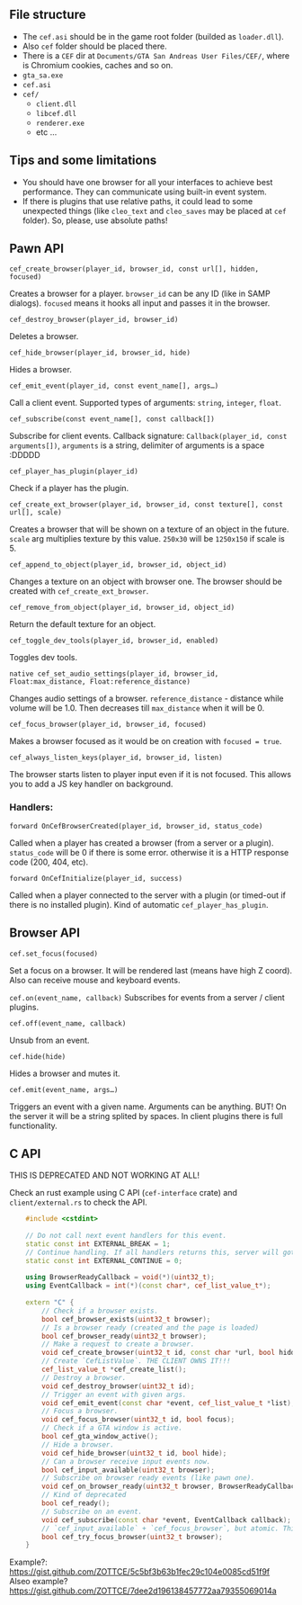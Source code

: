 
## File structure
- The `cef.asi` should be in the game root folder (builded as `loader.dll`).
- Also `cef` folder should be placed there.
- There is a `CEF` dir at `Documents/GTA San Andreas User Files/CEF/`, where is Chromium cookies, caches and so on.
- `gta_sa.exe`
- `cef.asi`
- `cef/`
    - `client.dll`
    - `libcef.dll`
    - `renderer.exe`
    - etc …


## Tips and some limitations
- You should have one browser for all your interfaces to achieve best performance. They can communicate using built-in event system.
- If there is plugins that use relative paths, it could lead to some unexpected things (like `cleo_text` and `cleo_saves` may be placed at `cef` folder). So, please, use absolute paths!

## Pawn API

`cef_create_browser(player_id, browser_id, const url[], hidden, focused)`

Creates a browser for a player. `browser_id` can be any ID (like in SAMP dialogs). `focused` means it hooks all input and passes it in the browser.

`cef_destroy_browser(player_id, browser_id)`

Deletes a browser.

`cef_hide_browser(player_id, browser_id, hide)`

Hides a browser.

`cef_emit_event(player_id, const event_name[], args…)`

Call a client event. Supported types of arguments: `string`, `integer`, `float`.

`cef_subscribe(const event_name[], const callback[])`

Subscribe for client events. Callback signature: `Callback(player_id, const arguments[])`, `arguments` is a string, delimiter of arguments is a space :DDDDD

`cef_player_has_plugin(player_id)`

Check if a player has the plugin.

`cef_create_ext_browser(player_id, browser_id, const texture[], const url[], scale)`

Creates a browser that will be shown on a texture of an object in the future. `scale` arg multiplies texture by this value. `250x30` will be `1250x150` if scale is 5.

`cef_append_to_object(player_id, browser_id, object_id)`

Changes a texture on an object with browser one. The browser should be created with `cef_create_ext_browser`.

`cef_remove_from_object(player_id, browser_id, object_id)`

Return the default texture for an object.

`cef_toggle_dev_tools(player_id, browser_id, enabled)`

Toggles dev tools.

`native cef_set_audio_settings(player_id, browser_id, Float:max_distance, Float:reference_distance)`

Changes audio settings of a browser. `reference_distance` - distance while volume will be 1.0. Then decreases till `max_distance` when it will be 0.

`cef_focus_browser(player_id, browser_id, focused)`

Makes a browser focused as it would be on creation with `focused = true`.

`cef_always_listen_keys(player_id, browser_id, listen)`

The browser starts listen to player input even if it is not focused. This allows you to add a JS key handler on background.
### Handlers:

`forward OnCefBrowserCreated(player_id, browser_id, status_code)`

Called when a player has created a browser (from a server or a plugin). `status_code` will be 0 if there is some error. otherwise it is a HTTP response code (200, 404, etc).

`forward OnCefInitialize(player_id, success)`

Called when a player connected to the server with a plugin (or timed-out if there is no installed plugin). Kind of automatic `cef_player_has_plugin`.

## Browser API

`cef.set_focus(focused)`

Set a focus on a browser. It will be rendered last (means have high Z coord). Also can receive mouse and keyboard events.

`cef.on(event_name, callback)`
Subscribes for events from a server / client plugins.

`cef.off(event_name, callback)`

Unsub from an event.

`cef.hide(hide)`

Hides a browser and mutes it.

`cef.emit(event_name, args…)`

Triggers an event with a given name. Arguments can be anything. BUT! On the server it will be a string splited by spaces. In client plugins there is full functionality.

## C API

THIS IS DEPRECATED AND NOT WORKING AT ALL!

Check an rust example using C API (`cef-interface` crate) and `client/external.rs` to check the API.

```C++
    #include <cstdint>
    
    // Do not call next event handlers for this event.
    static const int EXTERNAL_BREAK = 1;
    // Continue handling. If all handlers returns this, server will got the event.
    static const int EXTERNAL_CONTINUE = 0;
    
    using BrowserReadyCallback = void(*)(uint32_t);
    using EventCallback = int(*)(const char*, cef_list_value_t*);
    
    extern "C" {
        // Check if a browser exists.
        bool cef_browser_exists(uint32_t browser);
        // Is a browser ready (created and the page is loaded)
        bool cef_browser_ready(uint32_t browser);
        // Make a request to create a browser.
        void cef_create_browser(uint32_t id, const char *url, bool hidden, bool focused);
        // Create `CefListValue`. THE CLIENT OWNS IT!!!
        cef_list_value_t *cef_create_list();
        // Destroy a browser.
        void cef_destroy_browser(uint32_t id);
        // Trigger an event with given args.
        void cef_emit_event(const char *event, cef_list_value_t *list);
        // Focus a browser.
        void cef_focus_browser(uint32_t id, bool focus);
        // Check if a GTA window is active.
        bool cef_gta_window_active();
        // Hide a browser.
        void cef_hide_browser(uint32_t id, bool hide);
        // Can a browser receive input events now.
        bool cef_input_available(uint32_t browser);
        // Subscribe on browser ready events (like pawn one).
        void cef_on_browser_ready(uint32_t browser, BrowserReadyCallback callback);
        // Kind of deprecated
        bool cef_ready();
        // Subscribe on an event.
        void cef_subscribe(const char *event, EventCallback callback);
        // `cef_input_available` + `cef_focus_browser`, but atomic. This function should be used in this cases.
        bool cef_try_focus_browser(uint32_t browser);
    }
```

Example?: https://gist.github.com/ZOTTCE/5c5bf3b63b1fec29c104e0085cd51f9f
Alseo example? https://gist.github.com/ZOTTCE/7dee2d196138457772aa79355069014a

